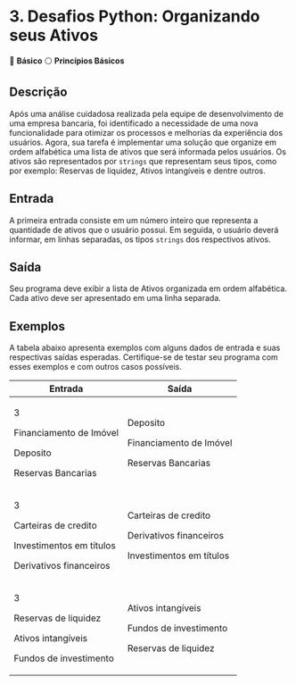 # 3. Desafios Python: Organizando seus Ativos

📶 **Básico** ⚪ **Princípios Básicos**

## **Descrição**

Após uma análise cuidadosa realizada pela equipe de desenvolvimento de uma empresa bancaria, foi identificado a necessidade de uma nova funcionalidade para otimizar os processos e melhorias da experiência dos usuários. Agora, sua tarefa é implementar uma solução que organize em ordem alfabética uma lista de ativos que será informada pelos usuários. Os ativos são representados por `strings` que representam seus tipos, como por exemplo: Reservas de liquidez, Ativos intangíveis e dentre outros.

## **Entrada**

A primeira entrada consiste em um número inteiro que representa a  quantidade de ativos que o usuário possui. Em seguida, o usuário deverá  informar, em linhas separadas, os tipos `strings` dos respectivos ativos.

## **Saída**

Seu programa deve exibir a lista de Ativos organizada em ordem alfabética. Cada ativo deve ser apresentado em uma linha separada.

## **Exemplos**

A tabela abaixo apresenta exemplos com alguns dados de entrada e suas respectivas saídas esperadas. Certifique-se de testar seu programa com esses exemplos e com outros casos possíveis.

| Entrada | Saída |
| --- | --- |
| <p>3</p> <p>Financiamento de Imóvel</p> <p>Deposito</p> <p>Reservas Bancarias</p> | <p>Deposito</p> <p>Financiamento de Imóvel</p> <p>Reservas Bancarias</p> |
| <p>3</p> <p>Carteiras de credito</p> <p>Investimentos em títulos</p> <p>Derivativos financeiros | <p>Carteiras de credito</p> <p>Derivativos financeiros <p>Investimentos em títulos</p> |
| <p>3</p> <p>Reservas de liquidez</p> <p>Ativos intangíveis</p> <p>Fundos de investimento</p> | <p>Ativos intangíveis</p> <p>Fundos de investimento</p> <p>Reservas de liquidez</p> |
